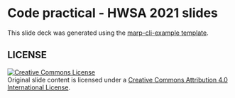 # Code practical - HWSA 2021 slides

This slide deck was generated using the [marp-cli-example template](https://yhatt.github.io/marp-cli-example).

## LICENSE

<a rel="license" href="http://creativecommons.org/licenses/by/4.0/"><img alt="Creative Commons License" style="border-width:0" src="https://i.creativecommons.org/l/by/4.0/88x31.png" /></a><br />Original slide content is licensed under a <a rel="license" href="http://creativecommons.org/licenses/by/4.0/">Creative Commons Attribution 4.0 International License</a>.
